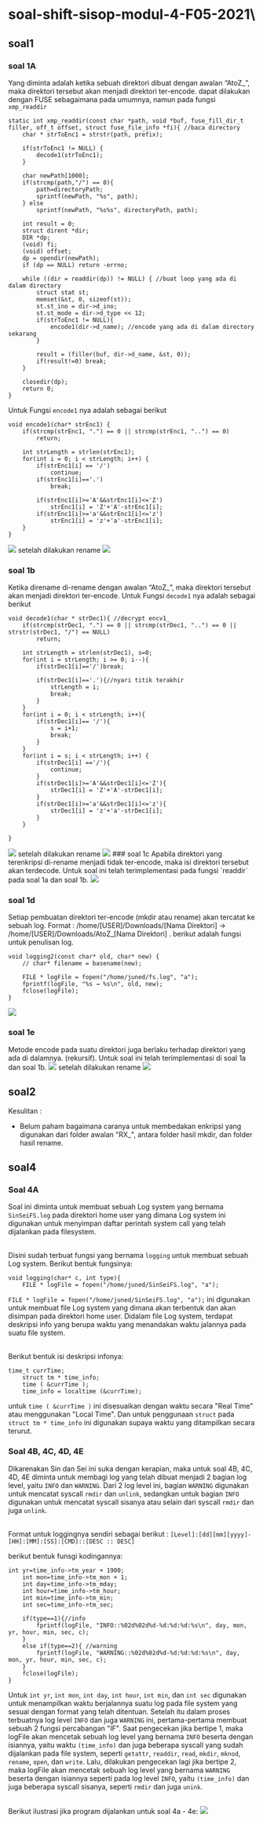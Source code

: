 # soal-shift-sisop-modul-4-F05-2021\

## soal1
### soal 1A
Yang diminta adalah ketika sebuah direktori dibuat dengan awalan “AtoZ_”, maka direktori tersebut akan menjadi direktori ter-encode.
dapat dilakukan dengan FUSE sebagaimana pada umumnya, namun pada fungsi `xmp_readdir`
```
static int xmp_readdir(const char *path, void *buf, fuse_fill_dir_t filler, off_t offset, struct fuse_file_info *fi){ //baca directory
	char * strToEnc1 = strstr(path, prefix);
    
	if(strToEnc1 != NULL) {
        decode1(strToEnc1);
    }

	char newPath[1000];
	if(strcmp(path,"/") == 0){
		path=directoryPath;
		sprintf(newPath, "%s", path);
	} else 
        sprintf(newPath, "%s%s", directoryPath, path);

	int result = 0;
	struct dirent *dir;
	DIR *dp;
	(void) fi;
	(void) offset;
	dp = opendir(newPath);
	if (dp == NULL) return -errno;

	while ((dir = readdir(dp)) != NULL) { //buat loop yang ada di dalam directory
		struct stat st;
		memset(&st, 0, sizeof(st));
		st.st_ino = dir->d_ino;
		st.st_mode = dir->d_type << 12;
		if(strToEnc1 != NULL){
			encode1(dir->d_name); //encode yang ada di dalam directory sekarang
        }
		
		result = (filler(buf, dir->d_name, &st, 0));
		if(result!=0) break;
	}

	closedir(dp);
	return 0;
}
```
Untuk Fungsi `encode1` nya adalah sebagai berikut
```
void encode1(char* strEnc1) { 
	if(strcmp(strEnc1, ".") == 0 || strcmp(strEnc1, "..") == 0)
        return;
    
    int strLength = strlen(strEnc1);
    for(int i = 0; i < strLength; i++) {
		if(strEnc1[i] == '/') 
            continue;
		if(strEnc1[i]=='.')
            break;
        
		if(strEnc1[i]>='A'&&strEnc1[i]<='Z')
            strEnc1[i] = 'Z'+'A'-strEnc1[i];
        if(strEnc1[i]>='a'&&strEnc1[i]<='z')
            strEnc1[i] = 'z'+'a'-strEnc1[i];
    }
}
```
<img src="images/soal1a-before.png">
setelah dilakukan rename
<img src="images/soal1a-after.png">

### soal 1b
Ketika direname di-rename dengan awalan “AtoZ_”, maka direktori tersebut akan menjadi direktori ter-encode.
Untuk Fungsi `decode1` nya adalah sebagai berikut
```
void decode1(char * strDec1){ //decrypt encv1_
	if(strcmp(strDec1, ".") == 0 || strcmp(strDec1, "..") == 0 || strstr(strDec1, "/") == NULL) 
        return;
    
    int strLength = strlen(strDec1), s=0;
	for(int i = strLength; i >= 0; i--){
		if(strDec1[i]=='/')break;

		if(strDec1[i]=='.'){//nyari titik terakhir
			strLength = i;
			break;
		}
	}
	for(int i = 0; i < strLength; i++){
		if(strDec1[i]== '/'){
			s = i+1;
			break;
		}
	}
    for(int i = s; i < strLength; i++) {
		if(strDec1[i] =='/'){
            continue;
        }
        if(strDec1[i]>='A'&&strDec1[i]<='Z'){
            strDec1[i] = 'Z'+'A'-strDec1[i];
        }
        if(strDec1[i]>='a'&&strDec1[i]<='z'){
            strDec1[i] = 'z'+'a'-strDec1[i];
        }
    }
	
}
```
<img src="images/soal1b-before.png">
setelah dilakukan rename
<img src="images/soal1b-after.png">
### soal 1c
Apabila direktori yang terenkripsi di-rename menjadi tidak ter-encode, maka isi direktori tersebut akan terdecode. Untuk soal ini telah terimplementasi pada fungsi `readdir` pada soal 1a dan soal 1b.
<img src="images/soal1c.png">

### soal 1d
Setiap pembuatan direktori ter-encode (mkdir atau rename) akan tercatat ke sebuah log. Format : /home/[USER]/Downloads/[Nama Direktori] → /home/[USER]/Downloads/AtoZ_[Nama Direktori] .
berikut adalah fungsi untuk penulisan log.
```
void logging2(const char* old, char* new) {
	// char* filename = basename(new);

	FILE * logFile = fopen("/home/juned/fs.log", "a");
    fprintf(logFile, "%s → %s\n", old, new);
    fclose(logFile);
}
```
<img src="images/soal1d.png">

### soal 1e
Metode encode pada suatu direktori juga berlaku terhadap direktori yang ada di dalamnya. (rekursif).
Untuk soal ini telah terimplementasi di soal 1a dan soal 1b.
<img src="images/soal1e-before.png">
setelah dilakukan rename
<img src="images/soal1e-after.png">


## soal2
Kesulitan :
- Belum paham bagaimana caranya untuk membedakan enkripsi yang digunakan dari folder awalan "RX_", antara folder hasil mkdir, dan folder hasil rename.<br> 
## soal4
### Soal 4A
Soal ini diminta untuk membuat sebuah Log system yang bernama `SinSeiFS.log` pada direktori home user
yang dimana Log system ini digunakan untuk menyimpan daftar perintah system call yang telah dijalankan pada filesystem.<br><br>

Disini sudah terbuat fungsi yang bernama `logging` untuk membuat sebuah Log system. Berikut bentuk fungsinya:

```
void logging(char* c, int type){
    FILE * logFile = fopen("/home/juned/SinSeiFS.log", "a");
```

`FILE * logFile = fopen("/home/juned/SinSeiFS.log", "a");` ini digunakan untuk membuat file Log system yang dimana akan terbentuk 
dan akan disimpan pada direktori home user. Didalam file Log system, terdapat deskripsi info yang berupa waktu yang menandakan waktu 
jalannya pada suatu file system.<br><br>

Berikut bentuk isi deskripsi infonya:

```
time_t currTime;
	struct tm * time_info;
	time ( &currTime );
	time_info = localtime (&currTime);
```

untuk `time ( &currTime )` ini disesuaikan dengan waktu secara "Real Time" atau menggunakan "Local Time". Dan untuk penggunaan `struct` pada `struct tm * time_info` ini digunakan supaya waktu yang ditampilkan secara terurut.

### Soal 4B, 4C, 4D, 4E
Dikarenakan Sin dan Sei ini suka dengan kerapian, maka untuk soal 4B, 4C, 4D, 4E diminta untuk membagi log yang telah dibuat menjadi 2 bagian log level,
yaitu `INFO` dan `WARNING`. Dari 2 log level ini, bagian `WARNING` digunakan untuk mencatat syscall `rmdir` dan `unlink`, sedangkan untuk bagian `INFO` 
digunakan untuk mencatat syscall sisanya atau selain dari syscall `rmdir` dan juga `unlink`.<br><br> 

Format untuk loggingnya sendiri sebagai berikut :
`[Level]:[dd][mm][yyyy]-[HH]:[MM]:[SS]:[CMD]::[DESC :: DESC]`

berikut bentuk funsgi kodingannya:

```
int yr=time_info->tm_year + 1900;
	int mon=time_info->tm_mon + 1;
	int day=time_info->tm_mday;
	int hour=time_info->tm_hour;
	int min=time_info->tm_min;
	int sec=time_info->tm_sec;

    if(type==1){//info
        fprintf(logFile, "INFO::%02d%02d%d-%d:%d:%d:%s\n", day, mon, yr, hour, min, sec, c);
    }
    else if(type==2){ //warning
        fprintf(logFile, "WARNING::%02d%02d%d-%d:%d:%d:%s\n", day, mon, yr, hour, min, sec, c);
    }
    fclose(logFile);
}
```

Untuk `int yr`, `int mon`, `int day`, `int hour`, `int min`, dan `int sec` digunakan untuk menampilkan waktu berjalannya suatu log pada file system yang
sesuai dengan format yang telah ditentuan. Setelah itu dalam proses terbuatnya log level `INFO` dan juga `WARNING` ini, pertama-pertama membuat sebuah 2 fungsi 
percabangan "IF". Saat pengecekan jika bertipe 1, maka logFile akan mencetak sebuah log level yang bernama `INFO` beserta dengan isiannya, yaitu waktu `(time_info)` 
dan juga beberapa syscall yang sudah dijalankan pada file system, seperti `getattr`, `readdir`, `read`, `mkdir`, `mknod`, `rename`, `open`, dan `write`. Lalu, 
dilakukan pengecekan lagi jika bertipe 2, maka logFile akan mencetak sebuah log level yang bernama `WARNING` beserta dengan isiannya seperti pada log level `INFO`, 
yaitu `(time_info)` dan juga beberapa syscall sisanya, seperti `rmdir` dan juga `unink`.<br><br>

Berikut ilustrasi jika program dijalankan untuk soal 4a - 4e:
<img src="images/soal4.png">
